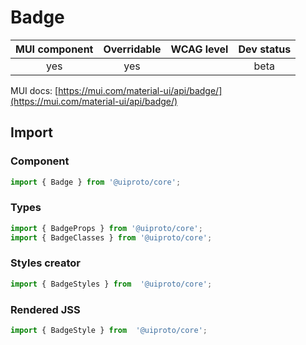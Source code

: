 # Badge

MUI component | Overridable | WCAG level | Dev status
:-----------: | :---------: | :--------: | :------------:
yes | yes | | beta

MUI docs: [https://mui.com/material-ui/api/badge/](https://mui.com/material-ui/api/badge/)

## Import

### Component
```javascript
import { Badge } from '@uiproto/core';
```
### Types
```javascript
import { BadgeProps } from '@uiproto/core';
import { BadgeClasses } from '@uiproto/core';
```

### Styles creator
```javascript
import { BadgeStyles } from  '@uiproto/core';
```

### Rendered JSS
```javascript
import { BadgeStyle } from  '@uiproto/core';
```
